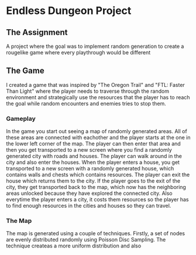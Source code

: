 # Endless Dungeon Project

## The Assignment

A project where the goal was to implement random generation to create a rougelike game where every playthrough would be different

## The Game

I created a game that was inspired by "The Oregon Trail" and "FTL: Faster Than Light" where the player needs to traverse through the random environment and strategically use the resources that the player has to reach the goal while random encounters and enemies tries to stop them.

### Gameplay

In the game you start out seeing a map of randomly generated areas. All of these areas are connected with eachother and the player starts at the one in the lower left corner of the map. The player can then enter that area and then you get transported to a new screen where you find a randomly generated city with roads and houses. The player can walk around in the city and also enter the houses. When the player enters a house, you get transported to a new screen with a randomly generated house, which contains walls and chests which contains resources. The player can exit the house which returns them to the city. If the player goes to the exit of the city, they get transported back to the map, which now has the neighboring areas unlocked because they have explored the connected city. Also everytime the player enters a city, it costs them resources so the player has to find enough resources in the cities and houses so they can travel.

### The Map

The map is generated using a couple of techniques. Firstly, a set of nodes are evenly distributed randomly using Poisson Disc Sampling. The technique createas a more uniform distribution and also 